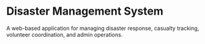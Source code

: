 # Disaster Management System
A web-based application for managing disaster response, casualty tracking, volunteer coordination, and admin operations.
